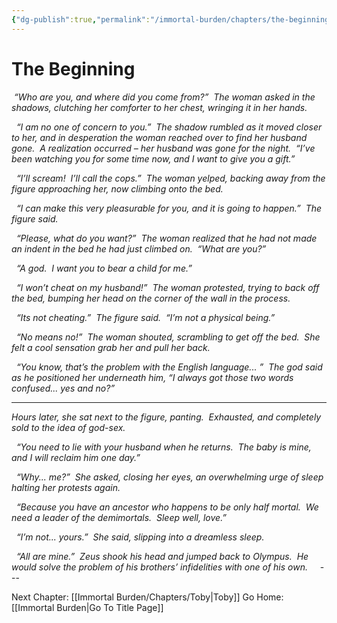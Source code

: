 ```yaml
---
{"dg-publish":true,"permalink":"/immortal-burden/chapters/the-beginning/"}
---
```


# The Beginning

 _“Who are you, and where did you come from?”  The woman asked in the shadows, clutching her comforter to her chest, wringing it in her hands._

  _“I am no one of concern to you.”  The shadow rumbled as it moved closer to her, and in desperation the woman reached over to find her husband gone.  A realization occurred – her husband was gone for the night.  “I’ve been watching you for some time now, and I want to give you a gift.”_

  _“I’ll scream!  I’ll call the cops.”  The woman yelped, backing away from the figure approaching her, now climbing onto the bed._

  _“I can make this very pleasurable for you, and it is going to happen.”  The figure said._

  _“Please, what do you want?”  The woman realized that he had not made an indent in the bed he had just climbed on.  “What are you?”_

  _“A god.  I want you to bear a child for me.”_

  _“I won’t cheat on my husband!”  The woman protested, trying to back off the bed, bumping her head on the corner of the wall in the process._

  _“Its not cheating.”  The figure said.  “I’m not a physical being.”_

  _“No means no!”  The woman shouted, scrambling to get off the bed.  She felt a cool sensation grab her and pull her back._

  _“You know, that’s the problem with the English language... ”  The god said as he positioned her underneath him, “I always got those two words confused... yes and no?”_

  ---
  

_Hours later, she sat next to the figure, panting.  Exhausted, and completely sold to the idea of god-sex._

  _“You need to lie with your husband when he returns.  The baby is mine, and I will reclaim him one day.”_

  _“Why... me?”  She asked, closing her eyes, an overwhelming urge of sleep halting her protests again._

  _“Because you have an ancestor who happens to be only half mortal.  We need a leader of the demimortals.  Sleep well, love.”_

  _“I’m not... yours.”  She said, slipping into a dreamless sleep._

  _“All are mine.”  Zeus shook his head and jumped back to Olympus.  He would solve the problem of his brothers’ infidelities with one of his own._
  
 ---
 
Next Chapter: [[Immortal Burden/Chapters/Toby\|Toby]]
Go Home: [[Immortal Burden\|Go To Title Page]]
  
